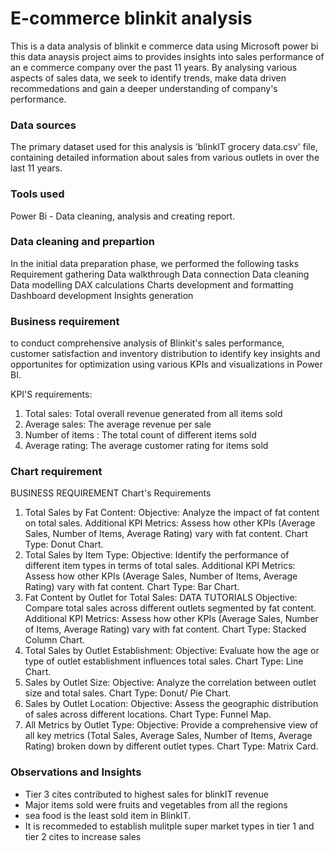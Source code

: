 # E-commerce blinkit analysis
This is a data analysis of blinkit e commerce data using Microsoft power bi
this data anaysis project aims to provides insights into sales performance of an e commerce company over the past 11 years. By analysing various aspects of sales data, we seek to identify trends, make data driven recommedations and gain a deeper understanding of company's performance.
### Data sources
The primary dataset used for this analysis is 'blinkIT grocery data.csv' file, containing detailed information about sales from various outlets in over the last 11 years.

### Tools used
Power Bi - Data cleaning, analysis and creating report.

### Data cleaning and prepartion
In the initial data preparation phase, we performed the following tasks
Requirement gathering
Data walkthrough
Data connection
Data cleaning
Data modelling
DAX calculations
Charts development and formatting
Dashboard development
Insights generation
### Business requirement
to conduct comprehensive analysis of Blinkit's sales performance, customer satisfaction and inventory distribution to identify key insights and opportunites for optimization using various KPIs and visualizations in Power BI. 

KPI'S requirements:
1. Total sales: Total overall revenue generated from all items sold
2. Average sales: The average revenue per sale
3. Number of items : The total count of different items sold
4. Average rating: The average customer rating for items sold


### Chart requirement

BUSINESS REQUIREMENT
Chart's Requirements
1. Total Sales by Fat Content:
Objective: Analyze the impact of fat content on total sales.
Additional KPI Metrics: Assess how other KPIs (Average Sales, Number of Items, Average Rating) vary with fat content. Chart Type: Donut Chart.
2. Total Sales by Item Type:
Objective: Identify the performance of different item types in terms of total sales.
Additional KPI Metrics: Assess how other KPIs (Average Sales, Number of Items, Average Rating) vary with fat content. Chart Type: Bar Chart.
3. Fat Content by Outlet for Total Sales:
DATA TUTORIALS
Objective: Compare total sales across different outlets segmented by fat content. Additional KPI Metrics: Assess how other KPIs (Average Sales, Number of Items, Average Rating) vary with fat content. Chart Type: Stacked Column Chart.
4. Total Sales by Outlet Establishment:
Objective: Evaluate how the age or type of outlet establishment influences total sales. Chart Type: Line Chart.
5. Sales by Outlet Size:
Objective: Analyze the correlation between outlet size and total sales. Chart Type: Donut/ Pie Chart.
6. Sales by Outlet Location:
Objective: Assess the geographic distribution of sales across different locations.
Chart Type: Funnel Map.
7. All Metrics by Outlet Type:
Objective: Provide a comprehensive view of all key metrics (Total Sales, Average Sales, Number of Items, Average Rating) broken down by different outlet types.
Chart Type: Matrix Card.


### Observations and Insights
- Tier 3 cites contributed to highest sales for blinkIT revenue
- Major items sold were fruits and vegetables from all the regions
- sea food is the least sold item in BlinkIT.
- It is recommeded to establish mulitple super market types in tier 1 and tier 2 cites to increase sales
